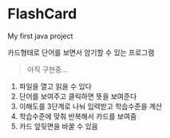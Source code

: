 # FlashCard
My first java project

카드형태로 단어를 보면서 암기할 수 있는 프로그램
> 아직 구현중...
1. 파일을 열고 읽을 수 있다
1. 단어를 보여주고 클릭하면 뜻을 보여준다
1. 이해도를 3단계로 나눠 입력받고 학습수준을 계산
1. 학습수준에 맞춰 반복해서 카드를 보여줌
1. 카드 앞뒷면을 바꿀 수 있음
